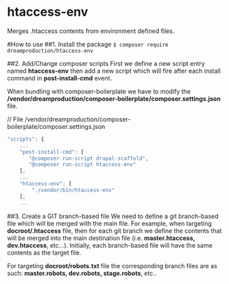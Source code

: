 # htaccess-env
Merges .htaccess contents from environment defined files.

#How to use
##1. Install the package
`$ composer require dreamproduction/htaccess-env`

##2. Add/Change composer scripts
First we define a new script entry named **htaccess-env** then add a new script which will fire after each install command in **post-install-cmd** event.

When bundling with composer-boilerplate we have to modify the **/vendor/dreamproduction/composer-boilerplate/composer.settings.json**  file.

// File /vendor/dreamproduction/composer-boilerplate/composer.settings.json
```javascript
"scripts": {
    ...
    "post-install-cmd": [
       "@composer run-script drupal-scaffold",
       "@composer run-script htaccess-env"
    ],
    ...
    "htaccess-env": [
        "./vendor/bin/htaccess-env"
    ],
    ...
```
##3. Create a GIT branch-based file
We need to define a git branch-based file which will be merged with the main file. For example, when targeting **docroot/.htaccess** file, then for each git branch we define the contents that will be merged into the main destination file (i.e. **master.htaccess, dev.htaccess**, etc...). Initially, each branch-based file will have the same contents as the target file.

For targeting **docroot/robots.txt** file the corresponding branch files are as such: **master.robots, dev.robots, stage.robots**, etc..
